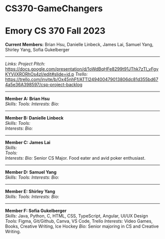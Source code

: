 # CS370-GameChangers
# Emory CS 370 Fall 2023
**Current Members:** Brian Hsu, Danielle Linbeck, James Lai, Samuel Yang, Shirley Yang, Sofia Gukelberger

---
*Links:* 
*Project Pitch:* https://docs.google.com/presentation/d/1oWdBqHFe8299t91JThk7zTl_vFgyKYVjIXRORhOs4zI/edit#slide=id.p
*Trello:* https://trello.com/invite/b/Ox45nhFf/ATTI249400479013806dc81d355bd674a5e36A398597/csp-project-backlog

---

**Member A: Brian Hsu**  
*Skills:* 
*Tools:* 
*Interests:* 
*Bio:* 

---

**Member B: Danielle Linbeck**  
*Skills:* 
*Tools:*   
*Interests:*
*Bio:* 

---

**Member C: James Lai**  
*Skills:*  
*Tools:*  
*Interests:*
*Bio:* Senior CS Major. Food eater and avid poker enthusiast.

---

**Member D: Samuel Yang**  
*Skills:* 
*Tools:* 
*Interests:* 
*Bio:* 

---

**Member E: Shirley Yang**  
*Skills:* 
*Tools:* 
*Interests:*
*Bio:* 

---

**Member F: Sofia Gukelberger**  
*Skills:* Java, Python, C, HTML, CSS, TypeScript, Angular, UI/UX Design
*Tools:* Figma, Git/Github, Canva, VS Code, Trello
*Interests:* Video Games, Books, Creative Writing, Ice Hockey
*Bio:* Senior majoring in CS and Creative Writing.



